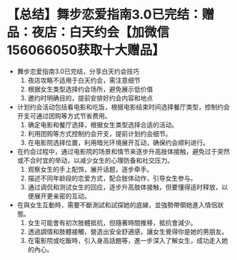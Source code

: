# 【总结】舞步恋爱指南3.0已完结：赠品：夜店：白天约会【加微信156066050获取十大赠品】

-   舞步恋爱指南3.0已完结，分享白天约会技巧
    1.  夜店攻略不适用于白天约会，需注意细节
    2.  根据女生类型选择约会场所，避免展示低价值
    3.  邀约时明确目的，提前安排好约会内容和地点
-   计划约会活动包括看电影和吃饭，根据电影结束时间选择餐厅类型，控制约会开支可通过团购等方式节省费用。
    1.  确定电影和餐厅选择，根据女生类型选择合适的活动。
    2.  利用团购等方式控制约会开支，提前计划约会细节。
    3.  在电影院选择位置，利用暗光环境展开互动，确保约会顺利进行。
-   在约会过程中，通过电影院的场景和情节来逐步升高肢体接触，避免过于突然或不合时宜的举动，以减少女生的心理防备和社交压力。
    1.  观察女生的手上配饰，展开话题，逐步牵手。
    2.  描述不同年龄段的恋爱方式，配合肢体动作，引导女生参与。
    3.  通过调侃和测试女生的回应，逐步升高肢体接触，但要懂得适时释放，以便展开更亲密的互动。
-   在與女生互動時，需要不斷測試和試探她的底線，並強勢帶領她進入情侶狀態。
    1.  女生可能會有初次肢體抵抗，但隨著時間推移，抵抗會減少。
    2.  透過調情和肢體接觸，營造出安全舒適感，讓女生覺得你是她的男朋友。
    3.  在電影院或吃飯時，引入身高話題等，進一步深入了解女生，成功走入她的內心。